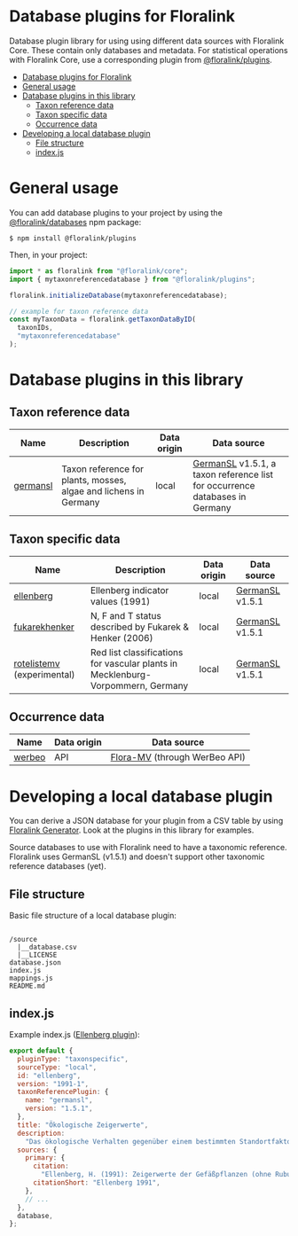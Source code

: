 # Database plugins for Floralink

Database plugin library for using using different data sources with Floralink Core. These contain only databases and metadata. For statistical operations with Floralink Core, use a corresponding plugin from [@floralink/plugins](https://github.com/floralink/plugins).

- [Database plugins for Floralink](#database-plugins-for-floralink)
- [General usage](#general-usage)
- [Database plugins in this library](#database-plugins-in-this-library)
  - [Taxon reference data](#taxon-reference-data)
  - [Taxon specific data](#taxon-specific-data)
  - [Occurrence data](#occurrence-data)
- [Developing a local database plugin](#developing-a-local-database-plugin)
  - [File structure](#file-structure)
  - [index.js](#indexjs)

# General usage

You can add database plugins to your project by using the [@floralink/databases](https://npmjs.com/org/floralink/databases) npm package:

```shell
$ npm install @floralink/plugins
```

Then, in your project:

```javascript
import * as floralink from "@floralink/core";
import { mytaxonreferencedatabase } from "@floralink/plugins";

floralink.initializeDatabase(mytaxonreferencedatabase);

// example for taxon reference data
const myTaxonData = floralink.getTaxonDataByID(
  taxonIDs,
  "mytaxonreferencedatabase"
);
```

# Database plugins in this library

## Taxon reference data

| Name                                     | Description                                                      | Data origin | Data source                                                                                                         |
| ---------------------------------------- | ---------------------------------------------------------------- | ----------- | ------------------------------------------------------------------------------------------------------------------- |
| [germansl](src/local/germansl/README.md) | Taxon reference for plants, mosses, algae and lichens in Germany | local       | [GermanSL](https://germansl.infinitenature.org/) v1.5.1, a taxon reference list for occurrence databases in Germany |

## Taxon specific data

| Name                                                          | Description                                                                     | Data origin | Data source                                             |
| ------------------------------------------------------------- | ------------------------------------------------------------------------------- | ----------- | ------------------------------------------------------- |
| [ellenberg](src/local/ellenberg/README.md)                    | Ellenberg indicator values (1991)                                               | local       | [GermanSL](https://germansl.infinitenature.org/) v1.5.1 |
| [fukarekhenker](src/local/fukarekhenker/README.md)            | N, F and T status described by Fukarek & Henker (2006)                          | local       | [GermanSL](https://germansl.infinitenature.org/) v1.5.1 |
| [rotelistemv](src/local/rotelistemv/README.md) (experimental) | Red list classifications for vascular plants in Mecklenburg-Vorpommern, Germany | local       | [GermanSL](https://germansl.infinitenature.org/) v1.5.1 |

## Occurrence data

| Name                                 | Data origin | Data source                                               |
| ------------------------------------ | ----------- | --------------------------------------------------------- |
| [werbeo](src/local/werbeo/README.md) | API         | [Flora-MV](https://www.flora-mv.de/) (through WerBeo API) |

# Developing a local database plugin

You can derive a JSON database for your plugin from a CSV table by using [Floralink Generator](https://github.com/floralink/generator). Look at the plugins in this library for examples.

Source databases to use with Floralink need to have a taxonomic reference. Floralink uses GermanSL (v1.5.1) and doesn't support other taxonomic reference databases (yet).

## File structure

Basic file structure of a local database plugin:

```

/source
  |__database.csv
  |__LICENSE
database.json
index.js
mappings.js
README.md
```

## index.js

Example index.js ([Ellenberg plugin](./src/ellenberg/index.js)):

```javascript
export default {
  pluginType: "taxonspecific",
  sourceType: "local",
  id: "ellenberg",
  version: "1991-1",
  taxonReferencePlugin: {
    name: "germansl",
    version: "1.5.1",
  },
  title: "Ökologische Zeigerwerte",
  description:
    "Das ökologische Verhalten gegenüber einem bestimmten Standortfaktor [...]",
  sources: {
    primary: {
      citation:
        "Ellenberg, H. (1991): Zeigerwerte der Gefäßpflanzen (ohne Rubus). [...]",
      citationShort: "Ellenberg 1991",
    },
    // ...
  },
  database,
};
```
